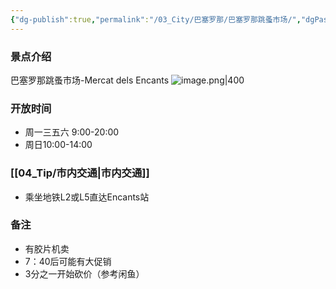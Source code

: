 ```yaml
---
{"dg-publish":true,"permalink":"/03_City/巴塞罗那/巴塞罗那跳蚤市场/","dgPassFrontmatter":true}
---
```


### 景点介绍
巴塞罗那跳蚤市场-Mercat dels Encants
![image.png|400](https://obsidan-1314364309.cos.ap-beijing.myqcloud.com/obsidan/20250304004619285.png)


### 开放时间
+ 周一三五六 9:00-20:00
+ 周日10:00-14:00

### [[04_Tip/市内交通\|市内交通]]
+ 乘坐地铁L2或L5直达Encants站
### 备注
+ 有胶片机卖
+ 7：40后可能有大促销
+ 3分之一开始砍价（参考闲鱼）

